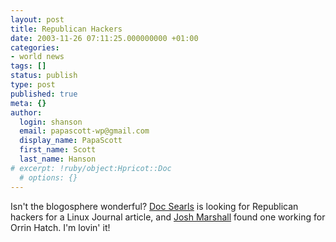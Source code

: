 ```yaml
---
layout: post
title: Republican Hackers
date: 2003-11-26 07:11:25.000000000 +01:00
categories:
- world news
tags: []
status: publish
type: post
published: true
meta: {}
author:
  login: shanson
  email: papascott-wp@gmail.com
  display_name: PapaScott
  first_name: Scott
  last_name: Hanson
# excerpt: !ruby/object:Hpricot::Doc
  # options: {}
---
```

<p>Isn't the blogosphere wonderful? <a title="The Doc Searls Weblog : Republican hackers wanted" href="http://doc.weblogs.com/2003/11/25#republicanHackersWanted">Doc Searls</a> is looking for Republican hackers for a Linux Journal article, and <a title="Talking Points Memo: Caught red-handed" href="http://www.talkingpointsmemo.com/archives/week_2003_11_23.html#002240">Josh Marshall</a> found one working for Orrin Hatch. I'm lovin' it!</p>
